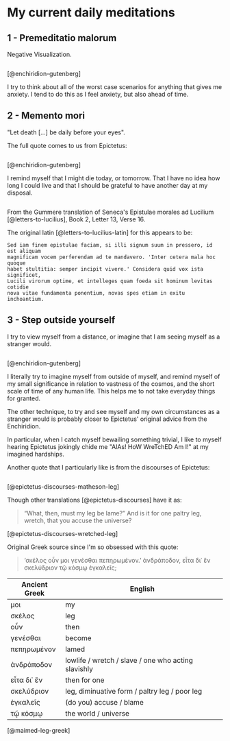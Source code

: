 # My current daily meditations

## 1 - Premeditatio malorum

Negative Visualization.


```{.email include=src/enchiridion/enchiridion.txt startLine=466 endLine=473}
```
[@enchiridion-gutenberg]


I try to think about all of the worst case scenarios for anything that gives
me anxiety. I tend to do this as I feel anxiety, but also ahead of time.

## 2 - Memento mori

"Let death [...] be daily before your eyes".

The full quote comes to us from Epictetus:

```{.email include=src/enchiridion/enchiridion.txt startLine=667 endLine=671}
```
[@enchiridion-gutenberg]

I remind myself that I might die today, or tomorrow. That I have no idea how
long I could live and that I should be grateful to have another day at my
disposal.

```{.email include=src/letters-to-lucilius/Moral_letters_to_Lucilius.txt startLine=1751 endLine=1757}
```

From the Gummere translation of Seneca's Epistulae morales ad Lucilium
[@letters-to-lucilius], Book 2, Letter 13, Verse 16.

The original latin [@letters-to-lucilius-latin] for this appears to be:

```
Sed iam finem epistulae faciam, si illi signum suum in pressero, id est aliquam
magnificam vocem perferendam ad te mandavero. 'Inter cetera mala hoc quoque
habet stultitia: semper incipit vivere.' Considera quid vox ista significet,
Lucili virorum optime, et intelleges quam foeda sit hominum levitas cotidie
nova vitae fundamenta ponentium, novas spes etiam in exitu inchoantium.
```

## 3 - Step outside yourself

I try to view myself from a distance, or imagine that I am seeing myself as a
stranger would.

```{.email include=src/enchiridion/enchiridion.txt startLine=756 endLine=767}
```
[@enchiridion-gutenberg]

I literally try to imagine myself from outside of myself, and remind myself of
my small significance in relation to vastness of the cosmos, and the short
scale of time of any human life. This helps me to not take everyday things for
granted.

The other technique, to try and see myself and my own circumstances as a
stranger would is probably closer to Epictetus' original advice from the
Enchiridion.

In particular, when I catch myself bewailing something trivial, I like to
myself hearing Epictetus jokingly chide me "AlAs! HoW WreTchED Am I!" at my
imagined hardships.

Another quote that I particularly like is from the discourses of Epictetus:

```{.email include=src/epictetus-discourses/discourses.txt startLine=1379 endLine=1381}
```
[@epictetus-discourses-matheson-leg]

Though other translations [@epictetus-discourses] have it as:

> “What, then, must my leg be lame?”
> And is it for one paltry leg, wretch, that you accuse the universe?

[@epictetus-discourses-wretched-leg]

Original Greek source since I'm so obsessed with this quote:

> ‘σκέλος οὖν μοι γενέσθαι πεπηρωμένον.’
> ἀνδράποδον, εἶτα δι᾽ ἓν σκελύδριον τῷ κόσμῳ ἐγκαλεῖς;

| Ancient Greek | English |
|---------------|---------|
| μοι           | my |
| σκέλος        | leg     |
| οὖν           | then    |
| γενέσθαι      | become  |
| πεπηρωμένον   | lamed   |
| ἀνδράποδον    | lowlife / wretch / slave / one who acting slavishly |
| εἶτα δι᾽ ἓν   | then for one |
| σκελύδριον    | leg, diminuative form / paltry leg / poor leg |
| ἐγκαλεῖς      | (do you) accuse / blame |
| τῷ κόσμῳ      | the world / universe |

[@maimed-leg-greek]
